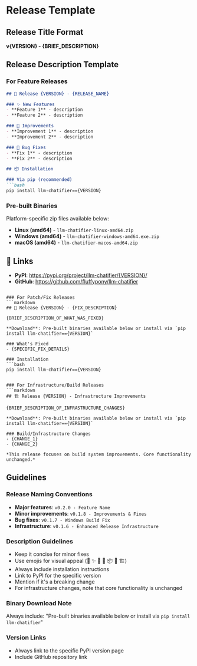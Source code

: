 # Release Template

## Release Title Format
**v{VERSION} - {BRIEF_DESCRIPTION}**

## Release Description Template

### For Feature Releases
```markdown
## 🚀 Release {VERSION} - {RELEASE_NAME}

### ✨ New Features
- **Feature 1** - description
- **Feature 2** - description

### 🔧 Improvements  
- **Improvement 1** - description
- **Improvement 2** - description

### 🐛 Bug Fixes
- **Fix 1** - description
- **Fix 2** - description

## 📦 Installation

### Via pip (recommended)
```bash
pip install llm-chatifier=={VERSION}
```

### Pre-built Binaries
Platform-specific zip files available below:
- **Linux (amd64)** - `llm-chatifier-linux-amd64.zip`
- **Windows (amd64)** - `llm-chatifier-windows-amd64.exe.zip` 
- **macOS (amd64)** - `llm-chatifier-macos-amd64.zip`

## 🔗 Links
- **PyPI**: https://pypi.org/project/llm-chatifier/{VERSION}/
- **GitHub**: https://github.com/fluffypony/llm-chatifier
```

### For Patch/Fix Releases
```markdown
## 🔧 Release {VERSION} - {FIX_DESCRIPTION}

{BRIEF_DESCRIPTION_OF_WHAT_WAS_FIXED}

**Download**: Pre-built binaries available below or install via `pip install llm-chatifier=={VERSION}`

### What's Fixed
- {SPECIFIC_FIX_DETAILS}

### Installation
```bash
pip install llm-chatifier=={VERSION}
```
```

### For Infrastructure/Build Releases
```markdown
## 🏗️ Release {VERSION} - Infrastructure Improvements

{BRIEF_DESCRIPTION_OF_INFRASTRUCTURE_CHANGES}

**Download**: Pre-built binaries available below or install via `pip install llm-chatifier=={VERSION}`

### Build/Infrastructure Changes
- {CHANGE_1}
- {CHANGE_2}

*This release focuses on build system improvements. Core functionality unchanged.*
```

## Guidelines

### Release Naming Conventions
- **Major features**: `v0.2.0 - Feature Name`
- **Minor improvements**: `v0.1.8 - Improvements & Fixes`  
- **Bug fixes**: `v0.1.7 - Windows Build Fix`
- **Infrastructure**: `v0.1.6 - Enhanced Release Infrastructure`

### Description Guidelines
- Keep it concise for minor fixes
- Use emojis for visual appeal (🚀 ✨ 🔧 🐛 📦 🔗 🏗️)
- Always include installation instructions
- Link to PyPI for the specific version
- Mention if it's a breaking change
- For infrastructure changes, note that core functionality is unchanged

### Binary Download Note
Always include: "Pre-built binaries available below or install via `pip install llm-chatifier`"

### Version Links
- Always link to the specific PyPI version page
- Include GitHub repository link
